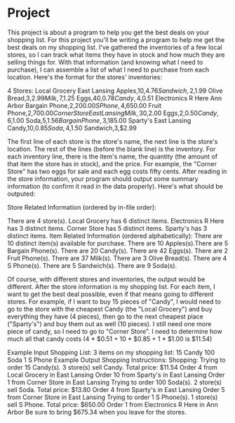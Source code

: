 # Project
This project is about a program to help you get the best deals on your shopping list. 
For this project you'll be writing a program to help me get the best deals on my shopping list. I've
gathered the inventories of a few local stores, so I can track what items they have in stock and how
much they are selling things for. With that information (and knowing what I need to purchase), I can
assemble a list of what I need to purchase from each location.
Here's the format for the stores' inventories:

4 Stores:
Local Grocery
East Lansing
Apples,10,$4.76
Sandwich,2,$1.99
Olive Bread,3,$2.99
Milk,7,$1.25
Eggs,40,$0.78
Candy,4,$0.51
Electronics R Here
Ann Arbor
Bargain Phone,2,$200.00
S Phone,4,$650.00
Fruit Phone,2,$700.00
Corner Store
East Lansing
Milk,30,$2.00
Eggs,2,$0.50
Candy,6,$1.00
Soda,5,$1.56
Bargain Phone,3,$185.00
Sparty's
East Lansing
Candy,10,$0.85
Soda,4,$1.50
Sandwich,3,$2.99

The first line of each store is the store's name, the next line is the store's location. The rest of the
lines (before the blank line) is the inventory.
For each inventory line, there is the item's name, the quantity (the amount of that item the store has
in stock), and the price. For example, the "Corner Store" has two eggs for sale and each egg costs
fifty cents.
After reading in the store information, your program should output some summary information (to
confirm it read in the data properly).
Here's what should be outputed:

Store Related Information (ordered by in-file order):

There are 4 store(s).
Local Grocery has 6 distinct items.
Electronics R Here has 3 distinct items.
Corner Store has 5 distinct items.
Sparty's has 3 distinct items.
Item Related Information (ordered alphabetically):
There are 10 distinct item(s) available for purchase.
There are 10 Apples(s).There are 5 Bargain Phone(s).
There are 20 Candy(s).
There are 42 Eggs(s).
There are 2 Fruit Phone(s).
There are 37 Milk(s).
There are 3 Olive Bread(s).
There are 4 S Phone(s).
There are 5 Sandwich(s).
There are 9 Soda(s).

Of course, with different stores and inventories, the output would be different.
After the store information is my shopping list. For each item, I want to get the best deal possible,
even if that means going to different stores.
For example, if I want to buy 15 pieces of "Candy", I would need to go to the store with the cheapest
Candy (the "Local Grocery") and buy everything they have (4 pieces), then go to the next cheapest
place ("Sparty's") and buy them out as well (10 pieces). I still need one more piece of candy, so I need
to go to "Corner Store". I need to determine how much all that candy costs (4 * $0.51 + 10 * $0.85 +
1 * $1.00 is $11.54)

Example Input Shopping List:
3 items on my shopping list:
15 Candy
100 Soda
1 S Phone
Example Output Shopping Instructions:
Shopping:
Trying to order 15 Candy(s).
3 store(s) sell Candy.
Total price: $11.54
Order 4 from Local Grocery in East Lansing
Order 10 from Sparty's in East Lansing
Order 1 from Corner Store in East Lansing
Trying to order 100 Soda(s).
2 store(s) sell Soda.
Total price: $13.80
Order 4 from Sparty's in East Lansing
Order 5 from Corner Store in East Lansing
Trying to order 1 S Phone(s).
1 store(s) sell S Phone.
Total price: $650.00
Order 1 from Electronics R Here in Ann Arbor
Be sure to bring $675.34 when you leave for the stores.

